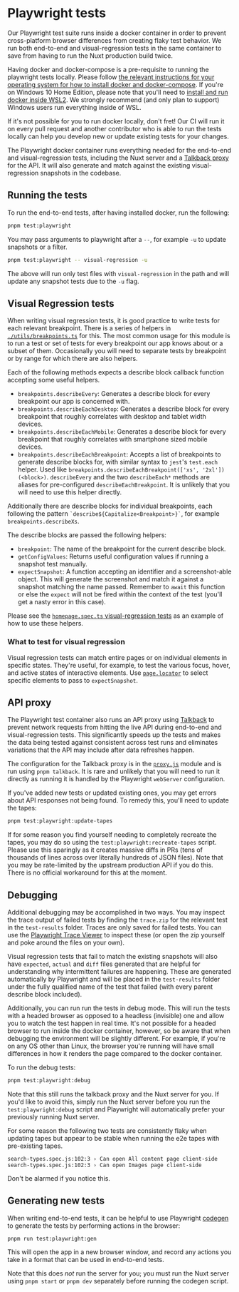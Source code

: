 # Playwright tests

Our Playwright test suite runs inside a docker container in order to prevent cross-platform browser differences from creating flaky test behavior. We run both end-to-end and visual-regression tests in the same container to save from having to run the Nuxt production build twice.

Having docker and docker-compose is a pre-requisite to running the playwright tests locally. Please follow [the relevant instructions for your operating system for how to install docker and docker-compose](https://docs.docker.com/get-docker/). If you're on Windows 10 Home Edition, please note that you'll need to [install and run docker inside WSL2](https://www.freecodecamp.org/news/how-to-run-docker-on-windows-10-home-edition/). We strongly recommend (and only plan to support) Windows users run everything inside of WSL.

If it's not possible for you to run docker locally, don't fret! Our CI will run it on every pull request and another contributor who is able to run the tests locally can help you develop new or update existing tests for your changes.

The Playwright docker container runs everything needed for the end-to-end and visual-regression tests, including the Nuxt server and a [Talkback proxy](https://github.com/ijpiantanida/talkback) for the API. It will also generate and match against the existing visual-regression snapshots in the codebase.

## Running the tests

To run the end-to-end tests, after having installed docker, run the following:

```bash
pnpm test:playwright
```

You may pass arguments to playwright after a `--`, for example `-u` to update snapshots or a filter.

```bash
pnpm test:playwright -- visual-regression -u
```

The above will run only test files with `visual-regression` in the path and will update any snapshot tests due to the `-u` flag.

## Visual Regression tests

When writing visual regression tests, it is good practice to write tests for each relevant breakpoint. There is a series of helpers in [`./utils/breakpoints.ts`](./utils/breakpoints.ts) for this. The most common usage for this module is to run a test or set of tests for every breakpoint our app knows about or a subset of them. Occasionally you will need to separate tests by breakpoint or by range for which there are also helpers.

Each of the following methods expects a describe block callback function accepting some useful helpers.

- `breakpoints.describeEvery`: Generates a describe block for every breakpoint our app is concerned with.
- `breakpoints.describeEachDesktop`: Generates a describe block for every breakpoint that roughly correlates with desktop and tablet width devices.
- `breakpoints.describeEachMobile`: Generates a describe block for every breakpoint that roughly correlates with smartphone sized mobile devices.
- `breakpoints.describeEachBreakpoint`: Accepts a list of breakpoints to generate describe blocks for, with similar syntax to `jest`'s `test.each` helper. Used like `breakpoints.describeEachBreakpoint(['xs', '2xl'])(<block>)`. `describeEvery` and the two `describeEach*` methods are aliases for pre-configured `describeEachBreakpoint`. It is unlikely that you will need to use this helper directly.

Additionally there are describe blocks for individual breakpoints, each following the pattern `` `describe${Capitalize<Breakpoint>}` ``, for example `breakpoints.describeXs`.

The describe blocks are passed the following helpers:

- `breakpoint`: The name of the breakpoint for the current describe block.
- `getConfigValues`: Returns useful configuration values if running a snapshot test manually.
- `expectSnapshot`: A function accepting an identifier and a screenshot-able object. This will generate the screenshot and match it against a snapshot matching the name passed. Remember to `await` this function or else the `expect` will not be fired within the context of the test (you'll get a nasty error in this case).

Please see the [`homepage.spec.ts` visual-regression tests](./visual-regression/homepage.spec.ts) as an example of how to use these helpers.

### What to test for visual regression

Visual regression tests can match entire pages or on individual elements in specific states. They're useful, for example, to test the various focus, hover, and active states of interactive elements. Use [`page.locator`](https://playwright.dev/docs/api/class-page#page-locator) to select specific elements to pass to `expectSnapshot`.

## API proxy

The Playwright test container also runs an API proxy using [Talkback](https://github.com/ijpiantanida/talkback) to prevent network requests from hitting the live API during end-to-end and visual-regression tests. This significantly speeds up the tests and makes the data being tested against consistent across test runs and eliminates variations that the API may include after data refreshes happen.

The configuration for the Talkback proxy is in the [`proxy.js`](../proxy.js) module and is run using `pnpm talkback`. It is rare and unlikely that you will need to run it directly as running it is handled by the Playwright `webServer` configuration.

If you've added new tests or updated existing ones, you may get errors about API responses not being found. To remedy this, you'll need to update the tapes:

```bash
pnpm test:playwright:update-tapes
```

If for some reason you find yourself needing to completely recreate the tapes, you may do so using the `test:playwright:recreate-tapes` script. Please use this sparingly as it creates massive diffs in PRs (tens of thousands of lines across over literally hundreds of JSON files). Note that you may be rate-limited by the upstream production API if you do this. There is no official workaround for this at the moment.

## Debugging

Additional debugging may be accomplished in two ways. You may inspect the trace output of failed tests by finding the `trace.zip` for the relevant test in the `test-results` folder. Traces are only saved for failed tests. You can use the [Playwright Trace Viewer](https://playwright.dev/docs/trace-viewer) to inspect these (or open the zip yourself and poke around the files on your own).

Visual regression tests that fail to match the existing snapshots will also have `expected`, `actual` and `diff` files generated that are helpful for understanding why intermittent failures are happening. These are generated automatically by Playwright and will be placed in the `test-results` folder under the fully qualified name of the test that failed (with every parent describe block included).

Additionally, you can run run the tests in debug mode. This will run the tests with a headed browser as opposed to a headless (invisible) one and allow you to watch the test happen in real time. It's not possible for a headed browser to run inside the docker container, however, so be aware that when debugging the environment will be slightly different. For example, if you're on any OS other than Linux, the browser you're running will have small differences in how it renders the page compared to the docker container.

To run the debug tests:

```bash
pnpm test:playwright:debug
```

Note that this still runs the talkback proxy and the Nuxt server for you. If you'd like to avoid this, simply run the Nuxt server before you run the `test:playwright:debug` script and Playwright will automatically prefer your previously running Nuxt server.

<aside>
For some reason the following two tests are consistently flaky when updating tapes but appear to be stable when running the e2e tapes with pre-existing tapes.

```
search-types.spec.js:102:3 › Can open All content page client-side
search-types.spec.js:102:3 › Can open Images page client-side
```

Don't be alarmed if you notice this.

</aside>

## Generating new tests

When writing end-to-end tests, it can be helpful to use Playwright [codegen](https://playwright.dev/docs/cli#generate-code) to generate the tests by performing actions in the browser:

```
pnpm run test:playwright:gen
```

This will open the app in a new browser window, and record any actions you take in a format that can be used in end-to-end tests.

Note that this does _not_ run the server for you; you must run the Nuxt server using `pnpm start` or `pnpm dev` separately before running the codegen script.
